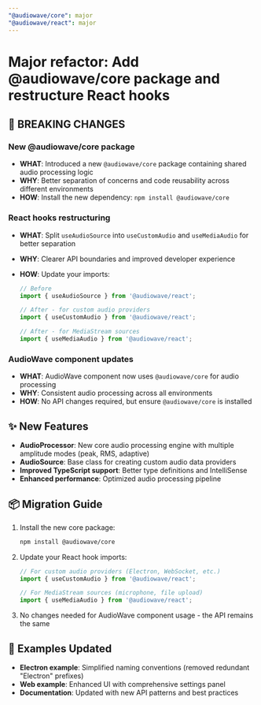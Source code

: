 ```yaml
---
"@audiowave/core": major
"@audiowave/react": major
---
```


# Major refactor: Add @audiowave/core package and restructure React hooks

## 🚨 BREAKING CHANGES

### New @audiowave/core package

- **WHAT**: Introduced a new `@audiowave/core` package containing shared audio processing logic
- **WHY**: Better separation of concerns and code reusability across different environments
- **HOW**: Install the new dependency: `npm install @audiowave/core`

### React hooks restructuring

- **WHAT**: Split `useAudioSource` into `useCustomAudio` and `useMediaAudio` for better separation
- **WHY**: Clearer API boundaries and improved developer experience
- **HOW**: Update your imports:

  ```typescript
  // Before
  import { useAudioSource } from '@audiowave/react';

  // After - for custom audio providers
  import { useCustomAudio } from '@audiowave/react';

  // After - for MediaStream sources
  import { useMediaAudio } from '@audiowave/react';
  ```

### AudioWave component updates

- **WHAT**: AudioWave component now uses `@audiowave/core` for audio processing
- **WHY**: Consistent audio processing across all environments
- **HOW**: No API changes required, but ensure `@audiowave/core` is installed

## ✨ New Features

- **AudioProcessor**: New core audio processing engine with multiple amplitude modes (peak, RMS, adaptive)
- **AudioSource**: Base class for creating custom audio data providers
- **Improved TypeScript support**: Better type definitions and IntelliSense
- **Enhanced performance**: Optimized audio processing pipeline

## 📦 Migration Guide

1. Install the new core package:

   ```bash
   npm install @audiowave/core
   ```

2. Update your React hook imports:

   ```typescript
   // For custom audio providers (Electron, WebSocket, etc.)
   import { useCustomAudio } from '@audiowave/react';

   // For MediaStream sources (microphone, file upload)
   import { useMediaAudio } from '@audiowave/react';
   ```

3. No changes needed for AudioWave component usage - the API remains the same

## 🔧 Examples Updated

- **Electron example**: Simplified naming conventions (removed redundant "Electron" prefixes)
- **Web example**: Enhanced UI with comprehensive settings panel
- **Documentation**: Updated with new API patterns and best practices
